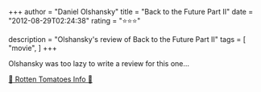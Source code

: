 +++
author = "Daniel Olshansky"
title = "Back to the Future Part II"
date = "2012-08-29T02:24:38"
rating = "⭐⭐⭐"

description = "Olshansky's review of Back to the Future Part II"
tags = [
    "movie",
]
+++


Olshansky was too lazy to write a review for this one...

[🍅 Rotten Tomatoes Info 🍅](https://www.rottentomatoes.com//m/back_to_the_future_2)